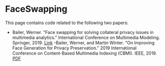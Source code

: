 # FaceSwapping

This page contains code related to the following two papers:
- Bailer, Werner. "Face swapping for solving collateral privacy issues in multimedia analytics." International Conference on Multimedia Modeling. Springer, 2019. [Link](https://link.springer.com/chapter/10.1007/978-3-030-05710-7_14)
-Bailer, Werner, and Martin Winter. "On Improving Face Generation for Privacy Preservation." 2019 International Conference on Content-Based Multimedia Indexing (CBMI). IEEE, 2019. [PDF](https://www.projectmarconi.eu/s/facegen.pdf)



